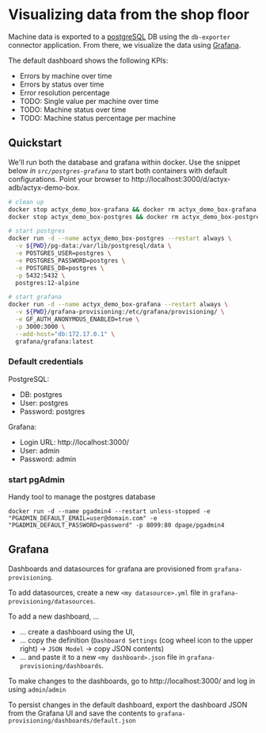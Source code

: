 # Visualizing data from the shop floor

Machine data is exported to a [postgreSQL](https://www.postgresql.org/) DB using the `db-exporter` connector application. From there, we visualize the data using [Grafana](https://grafana.org/).

The default dashboard shows the following KPIs:
* Errors by machine over time 
* Errors by status over time
* Error resolution percentage
* TODO: Single value per machine over time
* TODO: Machine status over time
* TODO: Machine status percentage per machine

## Quickstart

We'll run both the database and grafana within docker. Use the snippet below _in `src/postgres-grafana`_ to start both containers with default configurations.
Point your browser to http://localhost:3000/d/actyx-adb/actyx-demo-box.

```bash
# clean up
docker stop actyx_demo_box-grafana && docker rm actyx_demo_box-grafana 
docker stop actyx_demo_box-postgres && docker rm actyx_demo_box-postgres 

# start postgres
docker run -d --name actyx_demo_box-postgres --restart always \
  -v ${PWD}/pg-data:/var/lib/postgresql/data \
  -e POSTGRES_USER=postgres \
  -e POSTGRES_PASSWORD=postgres \
  -e POSTGRES_DB=postgres \
  -p 5432:5432 \
  postgres:12-alpine

# start grafana
docker run -d --name actyx_demo_box-grafana --restart always \
  -v ${PWD}/grafana-provisioning:/etc/grafana/provisioning/ \
  -e GF_AUTH_ANONYMOUS_ENABLED=true \
  -p 3000:3000 \
  --add-host="db:172.17.0.1" \
  grafana/grafana:latest
```

### Default credentials

PostgreSQL:

* DB: postgres
* User: postgres
* Password: postgres

Grafana:

* Login URL: http://localhost:3000/
* User: admin
* Password: admin

### start pgAdmin

Handy tool to manage the postgres database

`docker run -d --name pgadmin4 --restart unless-stopped -e "PGADMIN_DEFAULT_EMAIL=user@domain.com" -e "PGADMIN_DEFAULT_PASSWORD=password" -p 8099:80 dpage/pgadmin4`

## Grafana

Dashboards and datasources for grafana are provisioned from `grafana-provisioning`.

To add datasources, create a new `<my datasource>.yml` file in `grafana-provisioning/datasources`.

To add a new dashboard, ...

* ... create a dashboard using the UI,
* ... copy the definition (`Dashboard Settings` (cog wheel icon to the upper right) ->  `JSON Model` -> copy JSON contents)
* ... and paste it to a new `<my dashboard>.json` file in `grafana-provisioning/dashboards`.

To make changes to the dashboards, go to http://localhost:3000/ and log in using `admin`/`admin`

To persist changes in the default dashboard, export the dashboard JSON from the Grafana UI and save the contents to `grafana-provisioning/dashboards/default.json`
